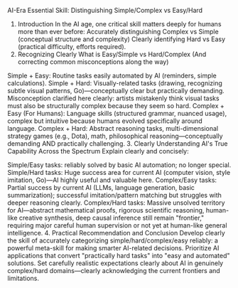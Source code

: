 AI-Era Essential Skill: Distinguishing Simple/Complex vs Easy/Hard
1. Introduction
In the AI age, one critical skill matters deeply for humans more than ever before:
Accurately distinguishing Complex vs Simple (conceptual structure and complexity)
Clearly identifying Hard vs Easy (practical difficulty, efforts required).
2. Recognizing Clearly What is Easy/Simple vs Hard/Complex
(And correcting common misconceptions along the way)

Simple + Easy: Routine tasks easily automated by AI (reminders, simple calculations).
Simple + Hard: Visually-related tasks (drawing, recognizing subtle visual patterns, Go)—conceptually clear but practically demanding.
Misconception clarified here clearly: artists mistakenly think visual tasks must also be structurally complex because they seem so hard.
Complex + Easy (For Humans): Language skills (structured grammar, nuanced usage), complex but intuitive because humans evolved specifically around language.
Complex + Hard: Abstract reasoning tasks, multi-dimensional strategy games (e.g., Dota), math, philosophical reasoning—conceptually demanding AND practically challenging.
3. Clearly Understanding AI's True Capability Across the Spectrum
Explain clearly and concisely:

Simple/Easy tasks: reliably solved by basic AI automation; no longer special.
Simple/Hard tasks: Huge success area for current AI (computer vision, style imitation, Go)—AI highly useful and valuable here.
Complex/Easy tasks: Partial success by current AI (LLMs, language generation, basic summarization); successful imitation/pattern matching but struggles with deeper reasoning clearly.
Complex/Hard tasks: Massive unsolved territory for AI—abstract mathematical proofs, rigorous scientific reasoning, human-like creative synthesis, deep causal inference still remain "frontier," requiring major careful human supervision or not yet at human-like general intelligence.
4. Practical Recommendation and Conclusion
Develop clearly the skill of accurately categorizing simple/hard/complex/easy reliably: a powerful meta-skill for making smarter AI-related decisions.
Prioritize AI applications that convert "practically hard tasks" into "easy and automated" solutions.
Set carefully realistic expectations clearly about AI in genuinely complex/hard domains—clearly acknowledging the current frontiers and limitations.
